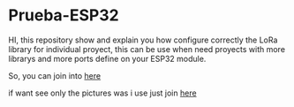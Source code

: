 # Prueba-ESP32

HI, this repository show and explain you how configure correctly the LoRa library for individual proyect, this can be use when
need proyects with more librarys and more ports define on your ESP32 module.

So, you can join into [here](https://github.com/Estraus96/Prueba-ESP32/blob/master/Config%20Lora%20on%20ESP-IDF.md)

if want see only the pictures was i use just join [here](https://github.com/Estraus96/Prueba-ESP32/tree/master/Pictures)
